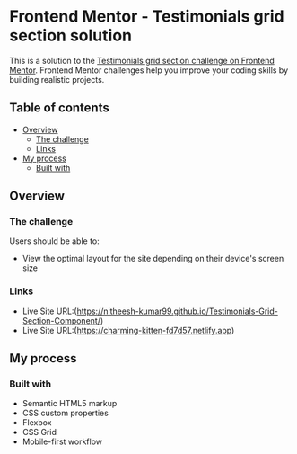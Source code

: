 # Frontend Mentor - Testimonials grid section solution

This is a solution to the [Testimonials grid section challenge on Frontend Mentor](https://www.frontendmentor.io/challenges/testimonials-grid-section-Nnw6J7Un7). Frontend Mentor challenges help you improve your coding skills by building realistic projects.

## Table of contents

- [Overview](#overview)
  - [The challenge](#the-challenge)
  - [Links](#links)
- [My process](#my-process)
  - [Built with](#built-with)

## Overview

### The challenge

Users should be able to:

- View the optimal layout for the site depending on their device's screen size

### Links

- Live Site URL:(https://nitheesh-kumar99.github.io/Testimonials-Grid-Section-Component/)
- Live Site URL:(https://charming-kitten-fd7d57.netlify.app)

## My process

### Built with

- Semantic HTML5 markup
- CSS custom properties
- Flexbox
- CSS Grid
- Mobile-first workflow

